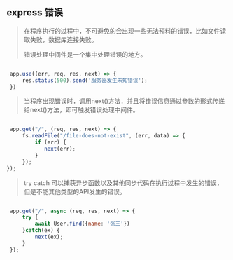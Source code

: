 ## express 错误



> 在程序执行的过程中，不可避免的会出现一些无法预料的错误，比如文件读取失败，数据库连接失败。
>
> 错误处理中间件是一个集中处理错误的地方。

~~~js

 app.use((err, req, res, next) => {
     res.status(500).send('服务器发生未知错误');
 })

~~~

> 当程序出现错误时，调用next()方法，并且将错误信息通过参数的形式传递给next()方法，即可触发错误处理中间件。

~~~js

 app.get("/", (req, res, next) => {
     fs.readFile("/file-does-not-exist", (err, data) => {
         if (err) {
            next(err);
         }
     });
});

~~~



> try catch 可以捕获异步函数以及其他同步代码在执行过程中发生的错误，但是不能其他类型的API发生的错误。

~~~js

 app.get("/", async (req, res, next) => {
     try {
         await User.find({name: '张三'})
     }catch(ex) {
         next(ex);
     }
 });

~~~

